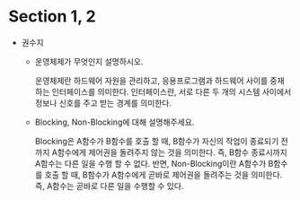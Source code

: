# Section 1, 2

* 권수지

  * 운영체제가 무엇인지 설명하시오.

    운영체제란 하드웨어 자원을 관리하고, 응용프로그램과 하드웨어 사이를 중재하는 인터페이스를 의미한다. 인터페이스란, 서로 다른 두 개의 시스템 사이에서 정보나 신호를 주고 받는 경계를 의미한다.
  
  
  * Blocking, Non-Blocking에 대해 설명해주세요.
      
    Blocking은 A함수가 B함수를 호출 할 때, B함수가 자신의 작업이 종료되기 전까지 A함수에게 제어권을 돌려주지 않는 것을 의미한다. 즉, B함수 종료시까지 A함수는 다른 일을 수행 할 수 없다.
    반면, Non-Blocking이란 A함수가 B함수를 호출 할 때, B함수가 A함수에게 곧바로 제어권을 돌려주는 것을 의미한다. 즉, A함수는 곧바로 다른 일을 수행할 수 있다. 
